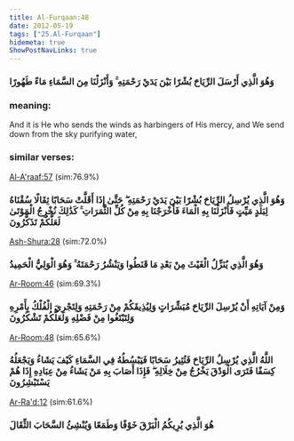 ```yaml
---
title: Al-Furqaan:48
date: 2012-05-19
tags: ["25.Al-Furqaan"]
hidemeta: true 
ShowPostNavLinks: true 
---
```

### وَهُوَ الَّذِي أَرْسَلَ الرِّيَاحَ بُشْرًا بَيْنَ يَدَيْ رَحْمَتِهِ ۚ وَأَنْزَلْنَا مِنَ السَّمَاءِ مَاءً طَهُورًا
### meaning: 
And it is He who sends the winds as harbingers of His mercy, and We send down from the sky purifying water,
### similar verses: 

[Al-A'raaf:57](/7/57) (sim:76.9%)

### وَهُوَ الَّذِي يُرْسِلُ الرِّيَاحَ بُشْرًا بَيْنَ يَدَيْ رَحْمَتِهِ ۖ حَتَّىٰ إِذَا أَقَلَّتْ سَحَابًا ثِقَالًا سُقْنَاهُ لِبَلَدٍ مَيِّتٍ فَأَنْزَلْنَا بِهِ الْمَاءَ فَأَخْرَجْنَا بِهِ مِنْ كُلِّ الثَّمَرَاتِ ۚ كَذَٰلِكَ نُخْرِجُ الْمَوْتَىٰ لَعَلَّكُمْ تَذَكَّرُونَ

[Ash-Shura:28](/42/28) (sim:72.0%)

### وَهُوَ الَّذِي يُنَزِّلُ الْغَيْثَ مِنْ بَعْدِ مَا قَنَطُوا وَيَنْشُرُ رَحْمَتَهُ ۚ وَهُوَ الْوَلِيُّ الْحَمِيدُ

[Ar-Room:46](/30/46) (sim:69.3%)

### وَمِنْ آيَاتِهِ أَنْ يُرْسِلَ الرِّيَاحَ مُبَشِّرَاتٍ وَلِيُذِيقَكُمْ مِنْ رَحْمَتِهِ وَلِتَجْرِيَ الْفُلْكُ بِأَمْرِهِ وَلِتَبْتَغُوا مِنْ فَضْلِهِ وَلَعَلَّكُمْ تَشْكُرُونَ

[Ar-Room:48](/30/48) (sim:65.6%)

### اللَّهُ الَّذِي يُرْسِلُ الرِّيَاحَ فَتُثِيرُ سَحَابًا فَيَبْسُطُهُ فِي السَّمَاءِ كَيْفَ يَشَاءُ وَيَجْعَلُهُ كِسَفًا فَتَرَى الْوَدْقَ يَخْرُجُ مِنْ خِلَالِهِ ۖ فَإِذَا أَصَابَ بِهِ مَنْ يَشَاءُ مِنْ عِبَادِهِ إِذَا هُمْ يَسْتَبْشِرُونَ

[Ar-Ra'd:12](/13/12) (sim:61.6%)

### هُوَ الَّذِي يُرِيكُمُ الْبَرْقَ خَوْفًا وَطَمَعًا وَيُنْشِئُ السَّحَابَ الثِّقَالَ
